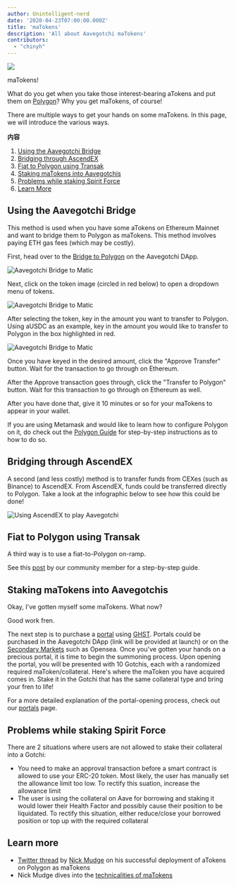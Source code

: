 ```yaml
---
author: Unintelligent-nerd
date: '2020-04-23T07:00:00.000Z'
title: 'maTokens'
description: 'All about Aavegotchi maTokens'
contributors:
  - "chinyh"
---
```


<div class="headerImageContainer">
<img class="headerImage" src="/matokens/matoken.png">
<p class="headerImageText">maTokens!</p>
</div>

What do you get when you take those interest-bearing aTokens and put them on [Polygon](/glossary#polygon)? Why you get maTokens, of course!

There are multiple ways to get your hands on some maTokens. In this page, we will introduce the various ways.

<div class="contentsBox">

**内容**

<ol>
<li><a href=#using-the-aavegotchi-bridge>Using the Aavegotchi Bridge</a></li>
<li><a href=#bridging-through-ascendex>Bridging through AscendEX</a></li>
<li><a href=#fiat-to-polygon-using-transak>Fiat to Polygon using Transak</a></li>
<li><a href=#staking-matokens-into-aavegotchis>Staking maTokens into Aavegotchis</a></li>
<li><a href=#problems-while-staking-spirit-force>Problems while staking Spirit Force</a></li>
<li><a href=#learn-more>Learn More</a></li>
</ol>

</div>

## Using the Aavegotchi Bridge

This method is used when you have some aTokens on Ethereum Mainnet and want to bridge them to Polygon as maTokens. This method involves paying ETH gas fees (which may be costly).

First, head over to the [Bridge to Polygon](https://aavegotchi.com/bridge) on the Aavegotchi DApp.

<img class = "bodyImage" src = "/matokens/bridge-to-matic.png" alt = "Aavegotchi Bridge to Matic" />

Next, click on the token image (circled in red below) to open a dropdown menu of tokens.

<img class = "bodyImage" src = "/matokens/select-atoken-to-convert.png" alt = "Aavegotchi Bridge to Matic" />

After selecting the token, key in the amount you want to transfer to Polygon. Using aUSDC as an example, key in the amount you would like to transfer to Polygon in the box highlighted in red.

<img class = "bodyImage" src = "/matokens/amount-to-transfer-to-matic.png" alt = "Aavegotchi Bridge to Matic" />

Once you have keyed in the desired amount, click the "Approve Transfer" button. Wait for the transaction to go through on Ethereum.

After the Approve transaction goes through, click the "Transfer to Polygon" button. Wait for this transaction to go through on Ethereum as well.

After you have done that, give it 10 minutes or so for your maTokens to appear in your wallet.

If you are using Metamask and would like to learn how to configure Polygon on it, do check out the [Polygon Guide](/polygon) for step-by-step instructions as to how to do so.

## Bridging through AscendEX

A second (and less costly) method is to transfer funds from CEXes (such as Binance) to AscendEX. From AscendEX, funds could be transferred directly to Polygon. Take a look at the infographic below to see how this could be done!

<img class = "bodyImage" src = "/matokens/Using_AscendEX_and_play_Aavegotchi.jpg" alt = "Using AscendEX to play Aavegotchi" />

## Fiat to Polygon using Transak

A third way is to use a fiat-to-Polygon on-ramp.

See this [post](https://trasher.substack.com/p/buying-your-tokens-straight-into) by our community member for a step-by-step guide.

## Staking maTokens into Aavegotchis

Okay, I've gotten myself some maTokens. What now?

Good work fren.

The next step is to purchase a [portal](/portals) using [GHST](/ghst). Portals could be purchased in the Aavegotchi DApp (link will be provided at launch) or on the [Secondary Markets](/marketplace) such as Opensea. Once you've gotten your hands on a precious portal, it is time to begin the summoning process. Upon opening the portal, you will be presented with 10 Gotchis, each with a randomized required maToken/collateral. Here's where the maToken you have acquired comes in. Stake it in the Gotchi that has the same collateral type and bring your fren to life!

For a more detailed explanation of the portal-opening process, check out our [portals](/portals) page.

## Problems while staking Spirit Force

There are 2 situations where users are not allowed to stake their collateral into a Gotchi:

* You need to make an approval transaction before a smart contract is allowed to use your ERC-20 token. Most likely, the user has manually set the allowance limit too low. To rectify this suation, increase the allowance limit
* The user is using the collateral on Aave for borrowing and staking it would lower their Health Factor and possibly cause their position to be liquidated. To rectify this situation, either reduce/close your borrowed position or top up with the required collateral

## Learn more

* [Twitter thread](https://twitter.com/mudgen/status/1352399348219445250) by [Nick Mudge](/team#nick-mudge) on his successful deployment of aTokens on Polygon as maTokens
* Nick Mudge dives into the [technicalities of maTokens](https://aavegotchi.substack.com/p/aaves-interest-bearing-atokens-on)
